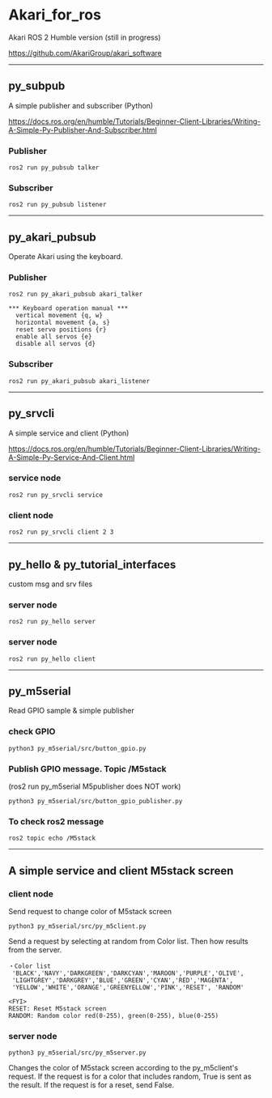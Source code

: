# Akari_for_ros
Akari ROS 2 Humble version (still in progress)

https://github.com/AkariGroup/akari_software

***
## py_subpub
A simple publisher and subscriber (Python)

https://docs.ros.org/en/humble/Tutorials/Beginner-Client-Libraries/Writing-A-Simple-Py-Publisher-And-Subscriber.html

### Publisher  
```
ros2 run py_pubsub talker
```
### Subscriber
```
ros2 run py_pubsub listener
```

***
## py_akari_pubsub
Operate Akari using the keyboard.

### Publisher

```
ros2 run py_akari_pubsub akari_talker
```

```
*** Keyboard operation manual ***
  vertical movement {q, w}
  horizontal movement {a, s}
  reset servo positions {r}
  enable all servos {e}
  disable all servos {d}
```


### Subscriber
```
ros2 run py_akari_pubsub akari_listener
```

***
## py_srvcli
A simple service and client (Python)

https://docs.ros.org/en/humble/Tutorials/Beginner-Client-Libraries/Writing-A-Simple-Py-Service-And-Client.html

### service node  
```
ros2 run py_srvcli service
```
### client node
```
ros2 run py_srvcli client 2 3
```

***
## py_hello & py_tutorial_interfaces
custom msg and srv files
### server node  
```
ros2 run py_hello server
```
### server node  
```
ros2 run py_hello client
```

***
## py_m5serial
Read GPIO sample & simple publisher
### check GPIO
```
python3 py_m5serial/src/button_gpio.py 
```
### Publish GPIO message. Topic /M5stack
(ros2 run py_m5serial M5publisher does NOT work)
```
python3 py_m5serial/src/button_gpio_publisher.py
```
### To check ros2 message
```
ros2 topic echo /M5stack
```

***
## A simple service and client M5stack screen
### client node
Send request to change color of M5stack screen

```
python3 py_m5serial/src/py_m5client.py 
```
Send a request by selecting at random from Color list.
Then how results from the server.
```
・Color list
 'BLACK','NAVY','DARKGREEN','DARKCYAN','MAROON','PURPLE','OLIVE',
 'LIGHTGREY','DARKGREY','BLUE','GREEN','CYAN','RED','MAGENTA',
 'YELLOW','WHITE','ORANGE','GREENYELLOW','PINK','RESET', 'RANDOM'
 
<FYI>
RESET: Reset M5stack screen
RANDOM: Random color red(0-255), green(0-255), blue(0-255)
```




### server node
```
python3 py_m5serial/src/py_m5server.py 
```
Changes the color of M5stack screen according to the py_m5client's request.
If the request is for a color that includes random, True is sent as the result.
If the request is for a reset, send False.

